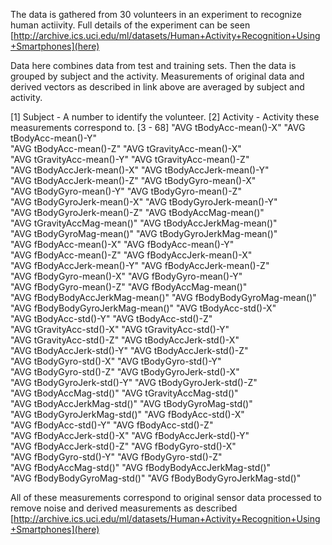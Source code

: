 
The data is gathered from 30 volunteers in an experiment to recognize human actiivity. Full details of the experiment can be seen [http://archive.ics.uci.edu/ml/datasets/Human+Activity+Recognition+Using+Smartphones](here)

Data here combines data from test and training sets. Then the data is grouped by subject and the activity. Measurements of original data and derived vectors as described in link above are averaged by subject and activity.

 [1] Subject - A number to identify the volunteer.
 [2] Activity - Activity these measurements correspond to.
 [3 - 68] 
 "AVG tBodyAcc-mean()-X"           "AVG tBodyAcc-mean()-Y"          
 "AVG tBodyAcc-mean()-Z"           "AVG tGravityAcc-mean()-X"       
 "AVG tGravityAcc-mean()-Y"        "AVG tGravityAcc-mean()-Z"       
 "AVG tBodyAccJerk-mean()-X"       "AVG tBodyAccJerk-mean()-Y"      
 "AVG tBodyAccJerk-mean()-Z"       "AVG tBodyGyro-mean()-X"         
 "AVG tBodyGyro-mean()-Y"          "AVG tBodyGyro-mean()-Z"         
 "AVG tBodyGyroJerk-mean()-X"      "AVG tBodyGyroJerk-mean()-Y"     
 "AVG tBodyGyroJerk-mean()-Z"      "AVG tBodyAccMag-mean()"         
 "AVG tGravityAccMag-mean()"       "AVG tBodyAccJerkMag-mean()"     
 "AVG tBodyGyroMag-mean()"         "AVG tBodyGyroJerkMag-mean()"    
 "AVG fBodyAcc-mean()-X"           "AVG fBodyAcc-mean()-Y"          
 "AVG fBodyAcc-mean()-Z"           "AVG fBodyAccJerk-mean()-X"      
 "AVG fBodyAccJerk-mean()-Y"       "AVG fBodyAccJerk-mean()-Z"      
 "AVG fBodyGyro-mean()-X"          "AVG fBodyGyro-mean()-Y"         
 "AVG fBodyGyro-mean()-Z"          "AVG fBodyAccMag-mean()"         
 "AVG fBodyBodyAccJerkMag-mean()"  "AVG fBodyBodyGyroMag-mean()"    
 "AVG fBodyBodyGyroJerkMag-mean()" "AVG tBodyAcc-std()-X"           
 "AVG tBodyAcc-std()-Y"            "AVG tBodyAcc-std()-Z"           
 "AVG tGravityAcc-std()-X"         "AVG tGravityAcc-std()-Y"        
 "AVG tGravityAcc-std()-Z"         "AVG tBodyAccJerk-std()-X"       
 "AVG tBodyAccJerk-std()-Y"        "AVG tBodyAccJerk-std()-Z"       
 "AVG tBodyGyro-std()-X"           "AVG tBodyGyro-std()-Y"          
 "AVG tBodyGyro-std()-Z"           "AVG tBodyGyroJerk-std()-X"      
 "AVG tBodyGyroJerk-std()-Y"       "AVG tBodyGyroJerk-std()-Z"      
 "AVG tBodyAccMag-std()"           "AVG tGravityAccMag-std()"       
 "AVG tBodyAccJerkMag-std()"       "AVG tBodyGyroMag-std()"         
 "AVG tBodyGyroJerkMag-std()"      "AVG fBodyAcc-std()-X"           
 "AVG fBodyAcc-std()-Y"            "AVG fBodyAcc-std()-Z"           
 "AVG fBodyAccJerk-std()-X"        "AVG fBodyAccJerk-std()-Y"       
 "AVG fBodyAccJerk-std()-Z"        "AVG fBodyGyro-std()-X"          
 "AVG fBodyGyro-std()-Y"           "AVG fBodyGyro-std()-Z"          
 "AVG fBodyAccMag-std()"           "AVG fBodyBodyAccJerkMag-std()"  
 "AVG fBodyBodyGyroMag-std()"      "AVG fBodyBodyGyroJerkMag-std()" 
 
 All of these measurements correspond to original sensor data processed to remove noise and derived measurements as described [http://archive.ics.uci.edu/ml/datasets/Human+Activity+Recognition+Using+Smartphones](here)
